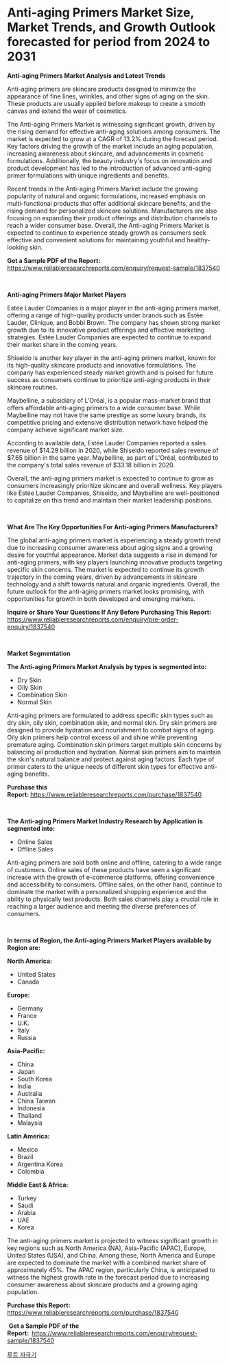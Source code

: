 <p><h1>Anti-aging Primers Market Size, Market Trends, and Growth Outlook forecasted for period from 2024 to 2031</h1></p><p><strong>Anti-aging Primers Market Analysis and Latest Trends</strong></p>
<p><p>Anti-aging primers are skincare products designed to minimize the appearance of fine lines, wrinkles, and other signs of aging on the skin. These products are usually applied before makeup to create a smooth canvas and extend the wear of cosmetics.</p><p>The Anti-aging Primers Market is witnessing significant growth, driven by the rising demand for effective anti-aging solutions among consumers. The market is expected to grow at a CAGR of 13.2% during the forecast period. Key factors driving the growth of the market include an aging population, increasing awareness about skincare, and advancements in cosmetic formulations. Additionally, the beauty industry's focus on innovation and product development has led to the introduction of advanced anti-aging primer formulations with unique ingredients and benefits.</p><p>Recent trends in the Anti-aging Primers Market include the growing popularity of natural and organic formulations, increased emphasis on multi-functional products that offer additional skincare benefits, and the rising demand for personalized skincare solutions. Manufacturers are also focusing on expanding their product offerings and distribution channels to reach a wider consumer base. Overall, the Anti-aging Primers Market is expected to continue to experience steady growth as consumers seek effective and convenient solutions for maintaining youthful and healthy-looking skin.</p></p>
<p><strong>Get a Sample PDF of the Report:&nbsp;</strong> <a href="https://www.reliableresearchreports.com/enquiry/request-sample/1837540">https://www.reliableresearchreports.com/enquiry/request-sample/1837540</a></p>
<p>&nbsp;</p>
<p><strong>Anti-aging Primers Major Market Players</strong></p>
<p><p>Estée Lauder Companies is a major player in the anti-aging primers market, offering a range of high-quality products under brands such as Estée Lauder, Clinique, and Bobbi Brown. The company has shown strong market growth due to its innovative product offerings and effective marketing strategies. Estée Lauder Companies are expected to continue to expand their market share in the coming years.</p><p>Shiseido is another key player in the anti-aging primers market, known for its high-quality skincare products and innovative formulations. The company has experienced steady market growth and is poised for future success as consumers continue to prioritize anti-aging products in their skincare routines.</p><p>Maybelline, a subsidiary of L'Oréal, is a popular mass-market brand that offers affordable anti-aging primers to a wide consumer base. While Maybelline may not have the same prestige as some luxury brands, its competitive pricing and extensive distribution network have helped the company achieve significant market size.</p><p>According to available data, Estée Lauder Companies reported a sales revenue of $14.29 billion in 2020, while Shiseido reported sales revenue of $7.65 billion in the same year. Maybelline, as part of L'Oréal, contributed to the company's total sales revenue of $33.18 billion in 2020.</p><p>Overall, the anti-aging primers market is expected to continue to grow as consumers increasingly prioritize skincare and overall wellness. Key players like Estée Lauder Companies, Shiseido, and Maybelline are well-positioned to capitalize on this trend and maintain their market leadership positions.</p></p>
<p>&nbsp;</p>
<p><strong>What Are The Key Opportunities For Anti-aging Primers Manufacturers?</strong></p>
<p><p>The global anti-aging primers market is experiencing a steady growth trend due to increasing consumer awareness about aging signs and a growing desire for youthful appearance. Market data suggests a rise in demand for anti-aging primers, with key players launching innovative products targeting specific skin concerns. The market is expected to continue its growth trajectory in the coming years, driven by advancements in skincare technology and a shift towards natural and organic ingredients. Overall, the future outlook for the anti-aging primers market looks promising, with opportunities for growth in both developed and emerging markets.</p></p>
<p><strong>Inquire or Share Your Questions If Any Before Purchasing This Report:</strong> <a href="https://www.reliableresearchreports.com/enquiry/pre-order-enquiry/1837540">https://www.reliableresearchreports.com/enquiry/pre-order-enquiry/1837540</a></p>
<p>&nbsp;</p>
<p><strong>Market Segmentation</strong></p>
<p><strong>The Anti-aging Primers Market Analysis by types is segmented into:</strong></p>
<p><ul><li>Dry Skin</li><li>Oily Skin</li><li>Combination Skin</li><li>Normal Skin</li></ul></p>
<p><p>Anti-aging primers are formulated to address specific skin types such as dry skin, oily skin, combination skin, and normal skin. Dry skin primers are designed to provide hydration and nourishment to combat signs of aging. Oily skin primers help control excess oil and shine while preventing premature aging. Combination skin primers target multiple skin concerns by balancing oil production and hydration. Normal skin primers aim to maintain the skin's natural balance and protect against aging factors. Each type of primer caters to the unique needs of different skin types for effective anti-aging benefits.</p></p>
<p><strong>Purchase this Report:&nbsp;</strong><a href="https://www.reliableresearchreports.com/purchase/1837540">https://www.reliableresearchreports.com/purchase/1837540</a></p>
<p>&nbsp;</p>
<p><strong>The Anti-aging Primers Market Industry Research by Application is segmented into:</strong></p>
<p><ul><li>Online Sales</li><li>Offline Sales</li></ul></p>
<p><p>Anti-aging primers are sold both online and offline, catering to a wide range of customers. Online sales of these products have seen a significant increase with the growth of e-commerce platforms, offering convenience and accessibility to consumers. Offline sales, on the other hand, continue to dominate the market with a personalized shopping experience and the ability to physically test products. Both sales channels play a crucial role in reaching a larger audience and meeting the diverse preferences of consumers.</p></p>
<p>&nbsp;</p>
<p><strong>In terms of Region, the Anti-aging Primers Market Players available by Region are:</strong></p>
<p>
    <p> <strong> North America: </strong>
        <ul>
            <li>United States</li>
            <li>Canada</li>
        </ul>
        </p> 
    <p> <strong> Europe: </strong>
        <ul>
            <li>Germany</li>
            <li>France</li>
            <li>U.K.</li>
            <li>Italy</li>
            <li>Russia</li>
        </ul>
        </p> 
    <p> <strong> Asia-Pacific: </strong>
        <ul>
            <li>China</li>
            <li>Japan</li>
            <li>South Korea</li>
            <li>India</li>
            <li>Australia</li>
            <li>China Taiwan</li>
            <li>Indonesia</li>
            <li>Thailand</li>
            <li>Malaysia</li>
        </ul>
        </p> 
    <p> <strong> Latin America: </strong>
        <ul>
            <li>Mexico</li>
            <li>Brazil</li>
            <li>Argentina Korea</li>
            <li>Colombia</li>
        </ul>
        </p> 
    <p> <strong> Middle East & Africa: </strong>
        <ul>
            <li>Turkey</li>
            <li>Saudi</li>
            <li>Arabia</li>
            <li>UAE</li>
            <li>Korea</li>
        </ul>
    </p>
    </p>
<p><p>The anti-aging primers market is projected to witness significant growth in key regions such as North America (NA), Asia-Pacific (APAC), Europe, United States (USA), and China. Among these, North America and Europe are expected to dominate the market with a combined market share of approximately 45%. The APAC region, particularly China, is anticipated to witness the highest growth rate in the forecast period due to increasing consumer awareness about skincare products and a growing aging population.</p></p>
<p><strong>Purchase this Report: </strong><a href="https://www.reliableresearchreports.com/purchase/1837540">https://www.reliableresearchreports.com/purchase/1837540</a></p>
<p>&nbsp;<strong>Get a Sample PDF of the Report:&nbsp;&nbsp;</strong><a href="https://www.reliableresearchreports.com/enquiry/request-sample/1837540">https://www.reliableresearchreports.com/enquiry/request-sample/1837540</a></p>
<p><strong></strong></p>
<p><p><a href="https://github.com/xvz497517413/Market-Research-Report-List-1/blob/main/47967247063.md">루트 자극기</a></p></p>